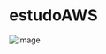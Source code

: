 # estudoAWS


![image](https://user-images.githubusercontent.com/80789855/123905975-beb05800-d949-11eb-8011-cb6497aaf002.png)
